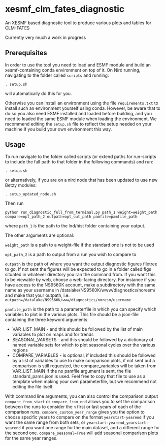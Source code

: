# xesmf_clm_fates_diagnostic

An XESMF based diagnostic tool to produce various plots and tables for CLM-FATES

Currently very much a work in progress

## Prerequisites

In order to use the tool you need to load and ESMF module and build an xesmf-containing conda environment on top of it. On Nird running, navigating to the folder called `scripts` and running:

```
. setup.sh
```
will automatically do this for you.

Otherwise you can install an environment using the file `requirements.txt` to install such an environment yourself using conda. However, be aware that to do so you also need ESMF installed and loaded before building, and you need to loaded the same ESMF module when loading the environment. We recommend editing the `setup.sh` file to reflect the setup needed on your machine if you build your own environment this way.

## Usage

To run navigate to the folder called scripts (or extend paths for run-scripts to include the full path to that folder in the following commands) and run: 
```
. setup.sh
```
or alternatively, if you are on a nird node that has been updated to use new Betzy modules:
```
. setup_updated_node.sh
```
Then run 
```
python run_diagnostic_full_from_terminal.py path_1 weight=weight_path compare=opt_path_2 outpath=opt_out_path pamfile=pamfile_path
```
where `path_1` is the path to the lnd/hist folder containing your output.

The other arguments are optional:

`weight_path` is a path to a weight-file if the standard one is not to be used 

`opt_path_2` is a path to output from a run you wish to compare to 

`outpath` is the path of where you want the output diagnostic figures filetree to go. If not sent the figures will be expected to go in a folder called figs situated in whatever directory you ran the command from.
If you want this to be viewable by web, choose a web-facing directory. For instance if you have access to the NS9560K account, make a subdirectory with the same name as your username in /datalake/NS9560K/www/diagnostics/noresm/ and make that your outpath, i.e. `outpath=/datalake/NS9560K/www/diagnostics/noresm/username`

`pamfile_path` is the path to a parameterfile in which you can specify which variables to plot in the various plots. 
This file should be a json-file containing the three keyword arguments:
* VAR_LIST_MAIN - and this should be followed by the list of main variables to plot on maps and for trends
* SEASONAL_VARSETS - and this should be followed by a dictionary of named variable sets for which to plot seasonal cycles over the various regions
* COMPARE_VARIABLES - is optional, if included this should be followed by a list of variables to use to make comparison plots, if not sent but a comparison is still requested, the compare_variables will be taken from VAR_LIST_MAIN
If the no pamfile argument is sent, the file standard_pams.json  is used. Feel free to copy that file to use as a template when making your own parameterfile, but we recommend not editing the file itself.

With command line arguments, you can also control the comparison output
`compare_from_start` or `compare_from_end` allows you to set the comparison between the runs to consider the `n` first or last years of each of the comparison runs.
`compare_custom_year_range` gives you the option to choose specific years to compare on the format `yearstart-yearend` if you want the same range from both sets, 
or `yearstart-yearend_yearstart-yearend` if you want one range for the main dataset, and a different range for the second one.
`compare_seasonal=True` will add seasonal comparison plots for the same year ranges.